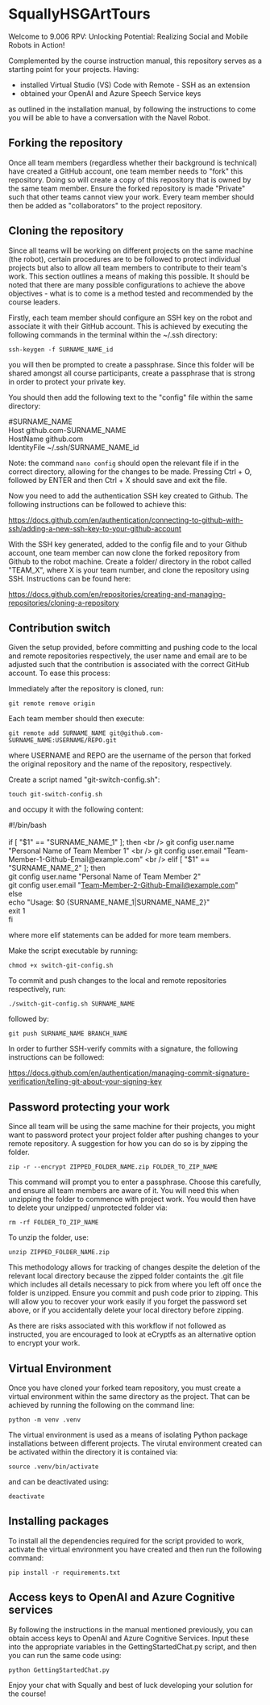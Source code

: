 # SquallyHSGArtTours

Welcome to 9.006 RPV: Unlocking Potential: Realizing Social and Mobile Robots in Action!

Complemented by the course instruction manual, this repository serves as a starting point for your projects. Having:
* installed Virtual Studio (VS) Code with Remote - SSH as an extension
* obtained your OpenAI and Azure Speech Service keys

as outlined in the installation manual, by following the instructions to come you will be able to have a conversation with the Navel Robot.

## Forking the repository

Once all team members (regardless whether their background is technical) have created a GitHub account, one team member needs to "fork" this repository. Doing so will create a copy of this repository that is owned by the same team member. Ensure the forked repository is made "Private" such that other teams cannot view your work. Every team member should then be added as "collaborators" to the project repository.

## Cloning the repository

Since all teams will be working on different projects on the same machine (the robot), certain procedures are to be followed to protect individual projects but also to allow all team members to contribute to their team's work. This section outlines a means of making this possible. It should be noted that there are many possible configurations to achieve the above objectives - what is to come is a method tested and recommended by the course leaders.

Firstly, each team member should configure an SSH key on the robot and associate it with their GitHub account. This is achieved by executing the following commands in the terminal within the ~/.ssh directory:

 `ssh-keygen -f SURNAME_NAME_id`

you will then be prompted to create a passphrase. Since this folder will be shared amongst all course participants, create a passphrase that is strong in order to protect your private key.

You should then add the following text to the "config" file within the same directory:

#SURNAME_NAME <br />
Host github.com-SURNAME_NAME <br />
HostName github.com <br />
IdentityFile ~/.ssh/SURNAME_NAME_id <br />

Note: the command `nano config` should open the relevant file if in the correct directory, allowing for the changes to be made. Pressing Ctrl + O, followed by ENTER and then Ctrl + X should save and exit the file.

Now you need to add the authentication SSH key created to Github. The following instructions can be followed to achieve this:

https://docs.github.com/en/authentication/connecting-to-github-with-ssh/adding-a-new-ssh-key-to-your-github-account

With the SSH key generated, added to the config file and to your Github account, one team member can now clone the forked repository from Github to the robot machine. Create a folder/ directory in the robot called "TEAM_X", where X is your team number, and clone the repository using SSH. Instructions can be found here:

https://docs.github.com/en/repositories/creating-and-managing-repositories/cloning-a-repository

## Contribution switch

Given the setup provided, before committing and pushing code to the local and remote repositories respectively, the user name and email are to be adjusted such that the contribution is associated with the correct GitHub account. To ease this process:

Immediately after the repository is cloned, run:

`git remote remove origin`

Each team member should then execute:

`git remote add SURNAME_NAME git@github.com-SURNAME_NAME:USERNAME/REPO.git`

where USERNAME and REPO are the username of the person that forked the original repository and the name of the repository, respectively.

Create a script named "git-switch-config.sh":

`touch git-switch-config.sh`

and occupy it with the following content:

#!/bin/bash <br />
<br />
if [ "$1" == "SURNAME_NAME_1" ]; then <br />
    git config user.name "Personal Name of Team Member 1" <br />
    git config user.email "Team-Member-1-Github-Email@example.com" <br />
elif [ "$1" == "SURNAME_NAME_2" ]; then <br />
    git config user.name "Personal Name of Team Member 2" <br />
    git config user.email "Team-Member-2-Github-Email@example.com" <br />
else <br />
    echo "Usage: $0 {SURNAME_NAME_1|SURNAME_NAME_2}" <br />
    exit 1 <br />
fi <br />

where more elif statements can be added for more team members. 

Make the script executable by running:

`chmod +x switch-git-config.sh`


To commit and push changes to the local and remote repositories respectively, run:

`./switch-git-config.sh SURNAME_NAME`

followed by:

`git push SURNAME_NAME BRANCH_NAME`

In order to further SSH-verify commits with a signature, the following instructions can be followed:

https://docs.github.com/en/authentication/managing-commit-signature-verification/telling-git-about-your-signing-key

## Password protecting your work

Since all team will be using the same machine for their projects, you might want to password protect your project folder after pushing changes to your remote repository. A suggestion for how you can do so is by zipping the folder.

`zip -r --encrypt ZIPPED_FOLDER_NAME.zip FOLDER_TO_ZIP_NAME`

This command will prompt you to enter a passphrase. Choose this carefully, and ensure all team members are aware of it. You will need this when unzipping the folder to commence with project work. You would then have to delete your unzipped/ unprotected folder via:

`rm -rf FOLDER_TO_ZIP_NAME`

To unzip the folder, use:

`unzip ZIPPED_FOLDER_NAME.zip`

This methodology allows for tracking of changes despite the deletion of the relevant local directory because the zipped folder containts the .git file which includes all details necessary to pick from where you left off once the folder is unzipped. Ensure you commit and push code prior to zipping. This will allow you to recover your work easily if you forget the password set above, or if you accidentally delete your local directory before zipping.

As there are risks associated with this workflow if not followed as instructed, you are encouraged to look at eCryptfs as an alternative option to encrypt your work.

## Virtual Environment

Once you have cloned your forked team repository, you must create a virtual environment within the same directory as the project. That can be achieved by running the following on the command line:

`python -m venv .venv`

The virtual environment is used as a means of isolating Python package installations between different projects. The virutal environment created can be activated within the directory it is contained via:

`source .venv/bin/activate`

and can be deactivated using:

`deactivate`

## Installing packages

To install all the dependencies required for the script provided to work, activate the virtual environment you have created and then run the following command:

`pip install -r requirements.txt`

## Access keys to OpenAI and Azure Cognitive services

By following the instructions in the manual mentioned previously, you can obtain access keys to OpenAI and Azure Cognitive Services. Input these into the appropriate variables in the GettingStartedChat.py script, and then you can run the same code using:

`python GettingStartedChat.py`

Enjoy your chat with Squally and best of luck developing your solution for the course!





